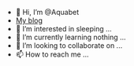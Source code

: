 - 👋 Hi, I’m @Aquabet
- [My blog](https://aquabet.xyz)
- 👀 I’m interested in sleeping ...
- 🌱 I’m currently learning nothing ...
- 💞️ I’m looking to collaborate on ...
- 📫 How to reach me ...

<!---
Aquabet/Aquabet is a ✨ special ✨ repository because its `README.md` (this file) appears on your GitHub profile.
You can click the Preview link to take a look at your changes.
--->
